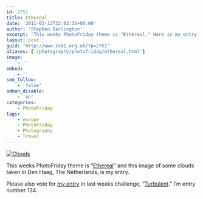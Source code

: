 ```yaml
---
id: 2751
title: Ethereal
date: '2011-03-12T22:03:36+00:00'
author: 'Stephen Darlington'
excerpt: 'This weeks PhotoFriday theme is "Ethereal." Here is my entry.'
layout: post
guid: 'http://www.zx81.org.uk/?p=2751'
aliases: ['/photography/photofriday/ethereal.html']
image:
    - ''
embed:
    - ''
seo_follow:
    - 'false'
adman_disable:
    - 'on'
categories:
    - PhotoFriday
tags:
    - europe
    - PhotoFriday
    - Photography
    - Travel
---
```


[![Clouds](https://i0.wp.com/farm5.staticflickr.com/4145/5155948084_17699369b5.jpg?resize=500%2C333)](http://www.flickr.com/photos/stephendarlington/5155948084/ "Clouds by stephendarlington, on Flickr")

This weeks PhotoFriday theme is “[Ethereal](http://www.photofriday.com/archives/challenge/001065.php)” and this image of some clouds taken in Den Haag, The Netherlands, is my entry.

Please also vote for [my entry](/photography/photofriday/turbulent.html) in last weeks challenge, “[Turbulent](http://www.photofriday.com/linkviewer.php?id=1063).” I’m entry number 134.
